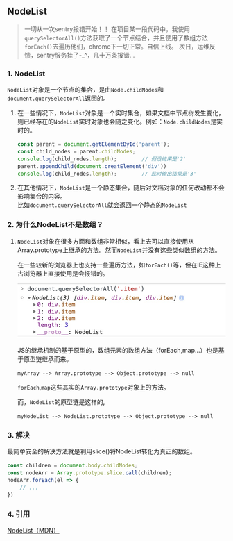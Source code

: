 ## NodeList
> 一切从一次sentry报错开始！！
> 在项目某一段代码中，我使用`querySelectorAll()`方法获取了一个节点结合，并且使用了数组方法`forEach()`去遍历他们，chrome下一切正常。自信上线。
> 次日，运维反馈，sentry服务挂了-_^，几十万条报错...

### 1. NodeList
`NodeList`对象是一个节点的集合，是由`Node.childNodes`和`document.querySelectorAll`返回的。

1. 在一些情况下，`NodeList`对象是一个实时集合，如果文档中节点树发生变化，则已经存在的`NodeList`实时对象也会随之变化。例如：`Node.childNodes`是实时的。  

    ```js
    const parent = document.getElementById('parent');
    const child_nodes = parent.childNodes;
    console.log(child_nodes.length);        // 假设结果是'2'
    parent.appendChild(document.creatElement('div'))
    console.log(child_nodes.length);        // 此时输出结果是'3'
    ```

2. 在其他情况下，`NodeList`是一个静态集合，随后对文档对象的任何改动都不会影响集合的内容。  
    比如`document.querySelectorAll`就会返回一个静态的`NodeList`

### 2. 为什么NodeList不是数组？
1. `NodeList`对象在很多方面和数组非常相似，看上去可以直接使用从Array.prototype上继承的方法。然而`NodeList`并没有这些类似数组的方法。    

    在一些较新的浏览器上也支持一些遍历方法，如`forEach()`等，但在IE这种上古浏览器上直接使用是会报错的。   

    <img src="./images/NodeList/01.jpg" width="500" />

    JS的继承机制的基于原型的，数组元素的数组方法（forEach,map...）也是基于原型链继承而来。

    `myArray --> Array.prototype --> Object.prototype --> null`

    `forEach`,`map`这些其实的`Array.prototype`对象上的方法。

    而，`NodeList`的原型链是这样的,


    `myNodeList --> NodeList.prototype --> Object.prototype --> null`

### 3. 解决
最简单安全的解决方法就是利用slice()将NodeList转化为真正的数组。

```js
const children = document.body.childNodes;
const nodeArr = Array.prototype.slice.call(children);
nodeArr.forEach(el => {
    // ...
})
```

### 4. 引用

[NodeList（MDN）](https://developer.mozilla.org/zh-CN/docs/Web/API/NodeList)